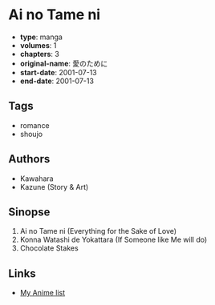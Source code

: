 # Ai no Tame ni

-   **type**: manga
-   **volumes**: 1
-   **chapters**: 3
-   **original-name**: 愛のために
-   **start-date**: 2001-07-13
-   **end-date**: 2001-07-13

## Tags

-   romance
-   shoujo

## Authors

-   Kawahara
-   Kazune (Story & Art)

## Sinopse

1. Ai no Tame ni (Everything for the Sake of Love)
2. Konna Watashi de Yokattara (If Someone like Me will do)
3. Chocolate Stakes

## Links

-   [My Anime list](https://myanimelist.net/manga/3020/Ai_no_Tame_ni)
